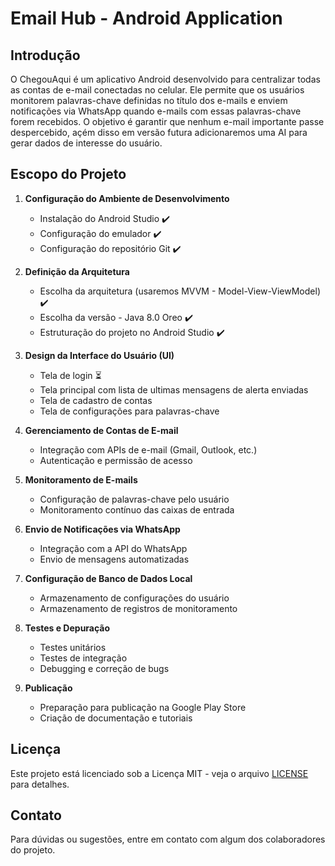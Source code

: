 # Email Hub - Android Application

## Introdução
O ChegouAqui é um aplicativo Android desenvolvido para centralizar todas as contas de e-mail conectadas no celular. Ele permite que os usuários monitorem palavras-chave definidas no título
dos e-mails e enviem notificações via WhatsApp quando e-mails com essas palavras-chave forem recebidos. O objetivo é garantir que nenhum e-mail importante passe despercebido, açém disso 
em versão futura adicionaremos uma AI para gerar dados de interesse do usuário.

## Escopo do Projeto

1. **Configuração do Ambiente de Desenvolvimento**
    - Instalação do Android Studio ✔️
    - Configuração do emulador ✔️
    - Configuração do repositório Git ✔️

2. **Definição da Arquitetura**
    - Escolha da arquitetura (usaremos MVVM - Model-View-ViewModel) ✔️
    - Escolha da versão - Java 8.0 Oreo ✔️
    - Estruturação do projeto no Android Studio ✔️

3. **Design da Interface do Usuário (UI)**
    - Tela de login ⏳
    - Tela principal com lista de ultimas mensagens de alerta enviadas
    - Tela de cadastro de contas 
    - Tela de configurações para palavras-chave

4. **Gerenciamento de Contas de E-mail**
    - Integração com APIs de e-mail (Gmail, Outlook, etc.)
    - Autenticação e permissão de acesso

5. **Monitoramento de E-mails**
    - Configuração de palavras-chave pelo usuário
    - Monitoramento contínuo das caixas de entrada

6. **Envio de Notificações via WhatsApp**
    - Integração com a API do WhatsApp
    - Envio de mensagens automatizadas

7. **Configuração de Banco de Dados Local**
    - Armazenamento de configurações do usuário
    - Armazenamento de registros de monitoramento

8. **Testes e Depuração**
    - Testes unitários
    - Testes de integração
    - Debugging e correção de bugs

9. **Publicação**
    - Preparação para publicação na Google Play Store
    - Criação de documentação e tutoriais

## Licença

Este projeto está licenciado sob a Licença MIT - veja o arquivo [LICENSE](LICENSE) para detalhes.

## Contato

Para dúvidas ou sugestões, entre em contato com algum dos colaboradores do projeto.


